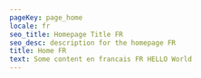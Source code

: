 ```yaml
---
pageKey: page_home
locale: fr
seo_title: Homepage Title FR
seo_desc: description for the homepage FR
title: Home FR
text: Some content en francais FR HELLO World
---
```

